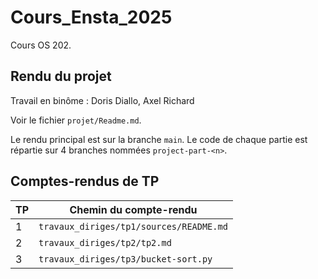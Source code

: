 # Cours_Ensta_2025

Cours OS 202.

## Rendu du projet

Travail en binôme : Doris Diallo, Axel Richard

Voir le fichier `projet/Readme.md`.

Le rendu principal est sur la branche `main`. Le code de chaque partie est répartie sur 4 branches nommées `project-part-<n>`.

## Comptes-rendus de TP

| TP  | Chemin du compte-rendu                  |
| --- | --------------------------------------- |
| 1   | `travaux_diriges/tp1/sources/README.md` |
| 2   | `travaux_diriges/tp2/tp2.md`            |
| 3   | `travaux_diriges/tp3/bucket-sort.py`    |

